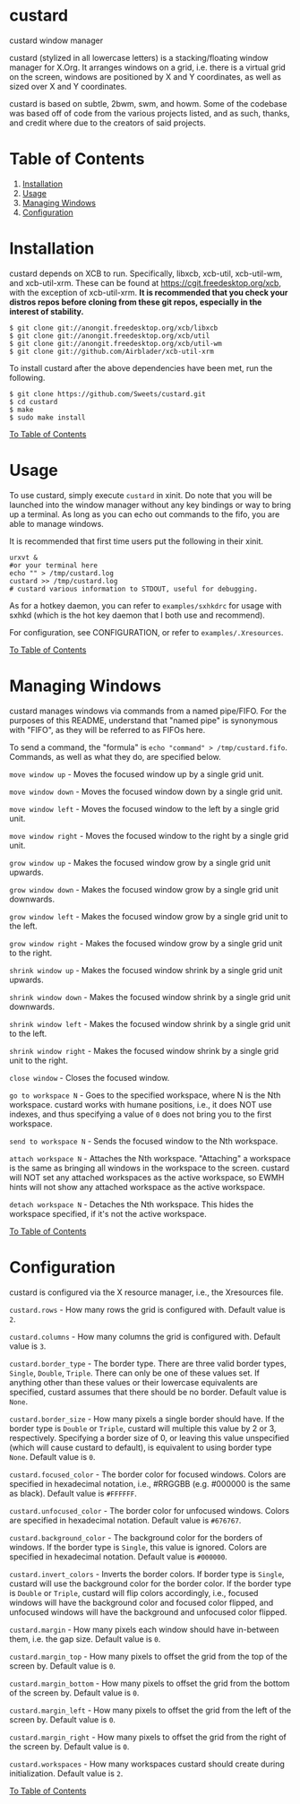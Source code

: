 # custard
custard window manager

custard (stylized in all lowercase letters) is a stacking/floating window manager for X.Org. It arranges windows on a grid, i.e. there is a virtual grid on the screen, windows are positioned by X and Y coordinates, as well as sized over X and Y coordinates.

custard is based on subtle, 2bwm, swm, and howm. Some of the codebase was based off of code from the various projects listed, and as such, thanks, and credit where due to the creators of said projects.

# Table of Contents

1. [Installation](#installation)
2. [Usage](#usage)
3. [Managing Windows](#managing-windows)
4. [Configuration](#configuration)

# Installation

custard depends on XCB to run. Specifically, libxcb, xcb-util, xcb-util-wm, and xcb-util-xrm. These can be found at https://cgit.freedesktop.org/xcb, with the exception of xcb-util-xrm. **It is recommended that you check your distros repos before cloning from these git repos, especially in the interest of stability.**

```
$ git clone git://anongit.freedesktop.org/xcb/libxcb
$ git clone git://anongit.freedesktop.org/xcb/util
$ git clone git://anongit.freedesktop.org/xcb/util-wm
$ git clone git://github.com/Airblader/xcb-util-xrm
```

To install custard after the above dependencies have been met, run the following.

```
$ git clone https://github.com/Sweets/custard.git
$ cd custard
$ make
$ sudo make install
```

[To Table of Contents](#table-of-contents)

# Usage

To use custard, simply execute `custard` in xinit. Do note that you will be launched into the window manager without any key bindings or way to bring up a terminal. As long as you can echo out commands to the fifo, you are able to manage windows.

It is recommended that first time users put the following in their xinit.

```
urxvt &
#or your terminal here
echo "" > /tmp/custard.log
custard >> /tmp/custard.log
# custard various information to STDOUT, useful for debugging.
```

As for a hotkey daemon, you can refer to `examples/sxhkdrc` for usage with sxhkd (which is the hot key daemon that I both use and recommend).

For configuration, see CONFIGURATION, or refer to `examples/.Xresources`.

[To Table of Contents](#table-of-contents)

# Managing Windows

custard manages windows via commands from a named pipe/FIFO. For the purposes of this README, understand that "named pipe" is synonymous with "FIFO", as they will be referred to as FIFOs here.

To send a command, the "formula" is `echo "command" > /tmp/custard.fifo`. Commands, as well as what they do, are specified below.

`move window up` - Moves the focused window up by a single grid unit.

`move window down` - Moves the focused window down by a single grid unit.

`move window left` - Moves the focused window to the left by a single grid unit.

`move window right` - Moves the focused window to the right by a single grid unit.

`grow window up` - Makes the focused window grow by a single grid unit upwards.

`grow window down` - Makes the focused window grow by a single grid unit downwards.

`grow window left` - Makes the focused window grow by a single grid unit to the left.

`grow window right` - Makes the focused window grow by a single grid unit to the right.

`shrink window up` - Makes the focused window shrink by a single grid unit upwards.

`shrink window down` - Makes the focused window shrink by a single grid unit downwards.

`shrink window left` - Makes the focused window shrink by a single grid unit to the left.

`shrink window right` - Makes the focused window shrink by a single grid unit to the right.

`close window` - Closes the focused window.

`go to workspace N` - Goes to the specified workspace, where N is the Nth workspace. custard works with humane positions, i.e., it does NOT use indexes, and thus specifying a value of `0` does not bring you to the first workspace.

`send to workspace N` - Sends the focused window to the Nth workspace.

`attach workspace N` - Attaches the Nth workspace. "Attaching" a workspace is the same as bringing all windows in the workspace to the screen. custard will NOT set any attached workspaces as the active workspace, so EWMH hints will not show any attached workspace as the active workspace.

`detach workspace N` - Detaches the Nth workspace. This hides the workspace specified, if it's not the active workspace.

[To Table of Contents](#table-of-contents)

# Configuration

custard is configured via the X resource manager, i.e., the Xresources file.

`custard.rows` - How many rows the grid is configured with. Default value is `2`.

`custard.columns` - How many columns the grid is configured with. Default value is `3`.

`custard.border_type` - The border type. There are three valid border types, `Single`, `Double`, `Triple`. There can only be one of these values set. If anything other than these values or their lowercase equivalents are specified, custard assumes that there should be no border. Default value is `None`.

`custard.border_size` - How many pixels a single border should have. If the border type is `Double` or `Triple`, custard will multiple this value by 2 or 3, respectively. Specifying a border size of 0, or leaving this value unspecified (which will cause custard to default), is equivalent to using border type `None`. Default value is `0`.

`custard.focused_color` - The border color for focused windows. Colors are specified in hexadecimal notation, i.e., #RRGGBB (e.g. #000000 is the same as black). Default value is `#FFFFFF`.

`custard.unfocused_color` - The border color for unfocused windows. Colors are specified in hexadecimal notation. Default value is `#676767`.

`custard.background_color` - The background color for the borders of windows. If the border type is `Single`, this value is ignored. Colors are specified in hexadecimal notation. Default value is `#000000`.

`custard.invert_colors` - Inverts the border colors. If border type is `Single`, custard will use the background color for the border color. If the border type is `Double` or `Triple`, custard will flip colors accordingly, i.e., focused windows will have the background color and focused color flipped,  and unfocused windows will have the background and unfocused color flipped.

`custard.margin` - How many pixels each window should have in-between them, i.e. the gap size. Default value is `0`.

`custard.margin_top` - How many pixels to offset the grid from the top of the screen by. Default value is `0`.

`custard.margin_bottom` - How many pixels to offset the grid from the bottom of the screen by. Default value is `0`.

`custard.margin_left` - How many pixels to offset the grid from the left of the screen by. Default value is `0`.

`custard.margin_right` - How many pixels to offset the grid from the right of the screen by. Default value is `0`.

`custard.workspaces` - How many workspaces custard should create during initialization. Default value is `2`.

[To Table of Contents](#table-of-contents)
